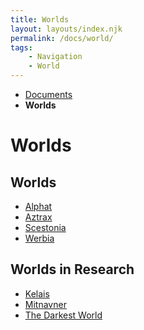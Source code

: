 ```yaml
---
title: Worlds
layout: layouts/index.njk
permalink: /docs/world/
tags: 
    - Navigation
    - World
---
```

<nav class="text-sm breadcrumbs mb-5">
    <ul>
        <li><a href="/docs">Documents</a></li>
        <li><b>Worlds</b></li>
    </ul>
</nav>
<div class="text-center"><h1>Worlds</h1></div>

## Worlds
<ul>
    <li>
        <a href="/docs/world/alphat/" class="text-green-500">Alphat</a>
    </li>
    <li>
        <a href="/docs/world/aztrax/" class="text-green-500">Aztrax</a>
    </li>
    <li>
        <a href="/docs/world/scestonia/" class="text-green-500">Scestonia</a>
    </li>
    <li>
        <a href="/docs/world/werbia/" class="text-green-500">Werbia</a>
    </li>
</ul>

## Worlds in Research
<ul>
    <li>
        <a href="/docs/world/kelais/" class="text-orange-500">Kelais</a>
    </li>
    <li>
        <a href="/docs/world/mitnavner/" class="text-orange-500">Mitnavner</a>
    </li>
    <li>
        <a href="/docs/world/tdw/" class="text-orange-500">The Darkest World</a>
    </li>
</ul>
